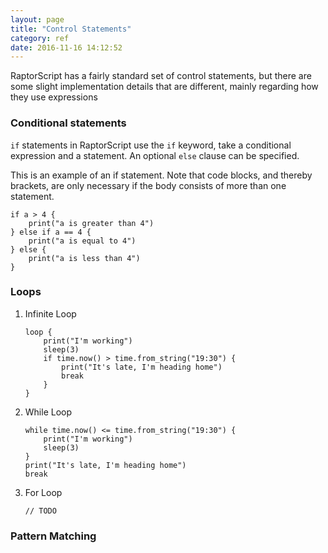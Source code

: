 ```yaml
---
layout: page
title: "Control Statements"
category: ref
date: 2016-11-16 14:12:52
---
```

RaptorScript has a fairly standard set of control statements, but there are some slight implementation details that are different, mainly regarding how they use expressions

### Conditional statements

`if` statements in RaptorScript use the `if` keyword, take a conditional expression and a statement. An optional `else` clause can be specified.

This is an example of an if statement. Note that code blocks, and thereby brackets, are only necessary if the body consists of more than one statement.

    if a > 4 {
        print("a is greater than 4")
    } else if a == 4 {
        print("a is equal to 4")
    } else {
        print("a is less than 4")
    }


### Loops

1.  Infinite Loop

        loop {
            print("I'm working")
            sleep(3)
            if time.now() > time.from_string("19:30") {
                print("It's late, I'm heading home")
                break
            }
        }

2.  While Loop

        while time.now() <= time.from_string("19:30") {
            print("I'm working")
            sleep(3)
        }
        print("It's late, I'm heading home")
        break

3.  For Loop

        // TODO

### Pattern Matching
